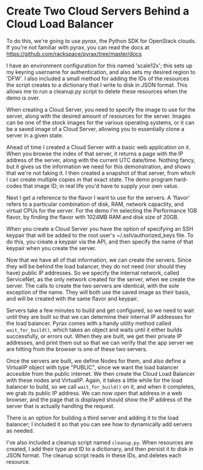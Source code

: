 # Create Two Cloud Servers Behind a Cloud Load Balancer

To do this, we're going to use *pyrax*, the Python SDK for OpenStack clouds. If you're not familiar with pyrax, you can read the docs at https://github.com/rackspace/pyrax/tree/master/docs

I have an environment configuration for this named 'scale12x'; this sets up my keyring username for authentication, and also sets my desired region to 'DFW'. I also included a small method for adding the IDs of the resources the script creates to a dictionary that I write to disk in JSON format. This allows me to run a cleanup.py script to delete these resources when the demo is over.

When creating a Cloud Server, you need to specify the image to use for the server, along with the desired amount of resources for the server. Images can be one of the stock images for the various operating systems, or it can be a saved image of a Cloud Server, allowing you to essentially clone a server in a given state.

Ahead of time I created a Cloud Server with a basic web application on it. When you browse the index of that server, it returns a page with the IP address of the server, along with the current UTC date/time. Nothing fancy, but it gives us the information we need for this demonstration, and shows that we're not faking it. I then created a snapshot of that server, from which I can create multiple copies in that exact state. The demo program hard-codes that image ID; in real life you'd have to supply your own value.

Next I get a reference to the flavor I want to use for the servers. A 'flavor' refers to a particular combination of disk, RAM, network capactity, and virtual CPUs for the server. For the demo I'm selecting the Performance 1GB flavor, by finding the flavor with 1024MB RAM and disk size of 20GB.

When you create a Cloud Server you have the option of specifying an SSH keypair that will be added to the root user's ~/.ssh/authorized_keys file. To do this, you create a keypair via the API, and then specify the name of that keypair when you create the server.

Now that we have all of that information, we can create the servers. Since they will be behind the load balancer, they do not need (nor should they have) public IP addresses. So we specify the internal network, called ServiceNet, as the only network created for the server, when we create the server. The calls to create the two servers are identical, with the sole exception of the name. They will both use the saved image as their basis, and will be created with the same flavor and keypair.

Servers take a few minutes to build and get configured, so we need to wait until they are built so that we can determine their internal IP addresses for the load balancer. Pyrax comes with a handy utility method called `wait_for_build()`, which takes an object and waits until it either builds successfully, or errors out. When they are built, we get their private IP addresses, and print them out so that we can verify that the app server we are hitting from the browser is one of these two servers.

Once the servers are built, we define Nodes for them, and also define a VirtualIP object with type "PUBLIC", since we want the load balancer accesible from the public internet. We then create the Cloud Load Balancer with these nodes and VirtualIP. Again, it takes a little while for the load balancer to build, so we call `wait_for_build()` on it, and when it completes, we grab its public IP address. We can now open that address in a web browser, and the page that is displayed should show the IP address of the server that is actually handling the request.

There is an option for building a third server and adding it to the load balancer; I included it so that you can see how to dynamically add servers as needed.

I've also included a cleanup script named `cleanup.py`. When resources are created, I add their type and ID to a dictionary, and then persist it to disk in JSON format. The cleanup script reads in these IDs, and deletes each resource.

